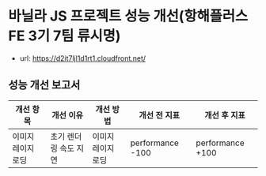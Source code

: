 # 바닐라 JS 프로젝트 성능 개선(항해플러스 FE 3기 7팀 류시명)

- url: https://d2it7ljl1d1rt1.cloudfront.net/

## 성능 개선 보고서

| 개선 항목          | 개선 이유             | 개선 방법          | 개선 전 지표     | 개선 후 지표     |
| ------------------ | --------------------- | ------------------ | ---------------- | ---------------- |
| 이미지 레이지 로딩 | 초기 렌더링 속도 지연 | 이미지 레이지 로딩 | performance -100 | performance +100 |
